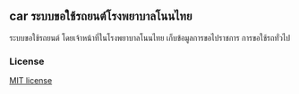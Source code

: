 ## car ระบบขอใช้รถยนต์โรงพยาบาลโนนไทย

ระบบขอใช้รถยนต์ โดยเจ้าหน้าที่ในโรงพยาบาลโนนไทย เก็บข้อมูลการขอไปราชการ การขอใช้รถทั่วไป

### License

[MIT license](http://opensource.org/licenses/MIT)
